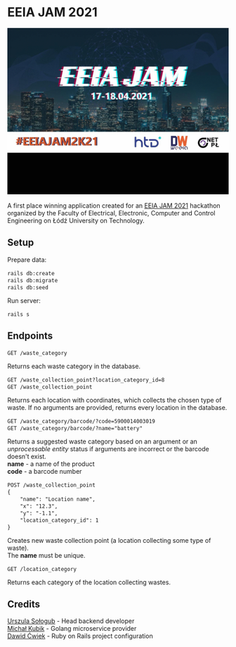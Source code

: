 # EEIA JAM 2021

![EEIA JAM 2021](img/eeia-jam-2021.gif)

A first place winning application created for an [EEIA JAM 2021](http://dzienweeia.samorzad.p.lodz.pl/eeia-jam.html) hackathon organized by the Faculty of Electrical, Electronic, Computer and Control Engineering on Łódź University on Technology.

## Setup

Prepare data:
```
rails db:create
rails db:migrate
rails db:seed
```

Run server:
```
rails s
```
## Endpoints

```
GET /waste_category
```
Returns each waste category in the database.

```
GET /waste_collection_point?location_category_id=8
GET /waste_collection_point
```
Returns each location with coordinates, which collects the chosen type of waste. If no arguments are provided, returns every location in the database.

```
GET /waste_category/barcode/?code=5900014003019
GET /waste_category/barcode/?name="battery"
```
Returns a suggested waste category based on an argument or an <i>unprocessable entity</i> status if arguments are incorrect or the barcode doesn't exist.<br>
**name** - a name of the product<br>
**code** - a barcode number

```
POST /waste_collection_point
{
    "name": "Location name",
    "x": "12.3",
    "y": "-1.1",
    "location_category_id": 1
}
```
Creates new waste collection point (a location collecting some type of waste).<br>
The **name** must be unique.

```
GET /location_category
```
Returns each category of the location collecting wastes. 

## Credits 

[Urszula Sołogub](https://github.com/urszulasologub) - Head backend developer<br>
[Michał Kubik](https://github.com/bopke) - Golang microservice provider<br>
[Dawid Ćwiek](https://github.com/DawidCwiek) - Ruby on Rails project configuration<br>

